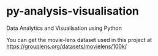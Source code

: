 # py-analysis-visualisation
Data Analytics and Visualisation using Python

You can get the movie-lens dataset used in this project at https://grouplens.org/datasets/movielens/100k/
